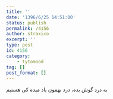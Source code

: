 ```yaml
---
title: ''
date: '1396/6/25 14:51:00'
status: publish
permalink: /4156
author: straxico
excerpt: ''
type: post
id: 4156
category:
    - tytomood
tag: []
post_format: []
---
```

به درد گوش بده، درد بهمون یاد میده کی هستیم
